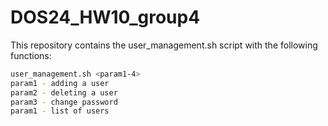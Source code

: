 # DOS24_HW10_group4
This repository contains the user_management.sh script with the following functions:
```bash
user_management.sh <param1-4>
param1 - adding a user
param2 - deleting a user 
param3 - change password
param1 - list of users
```
